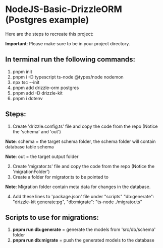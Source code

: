 # NodeJS-Basic-DrizzleORM (Postgres example)

Here are the steps to recreate this project: 

**Important**: Please make sure to be in your project directory.

## In terminal run the following commands:
1. pnpm init
2. pnpm i -D typescript ts-node @types/node nodemon
3. npx tsc --init
4. pnpm add drizzle-orm postgres
5. pnpm add -D drizzle-kit
6. pnpm i dotenv

## Steps:
1. Create 'drizzle.config.ts' file and copy the code from the repo (Notice the 'schema' and 'out')

**Note**: schema = the target schema folder, the schema folder will contain database table schema

**Note**: out = the target output folder

2. Create 'migrator.ts' file and copy the code from the repo (Notice the 'migrationFolder')
3. Create a folder for migrator.ts to be pointed to

**Note**: Migration folder contain meta data for changes in the database.

4. Add these lines to 'package.json' file under "scripts"
    "db:generate": "drizzle-kit generate:pg",
    "db:migrate": "ts-node ./migrator.ts"

   
## Scripts to use for migrations:
1. **pnpm run db:generate** = generate the models from 'src/db/schema' folder
2. **pnpm run db:migrate** = push the generated models to the database


